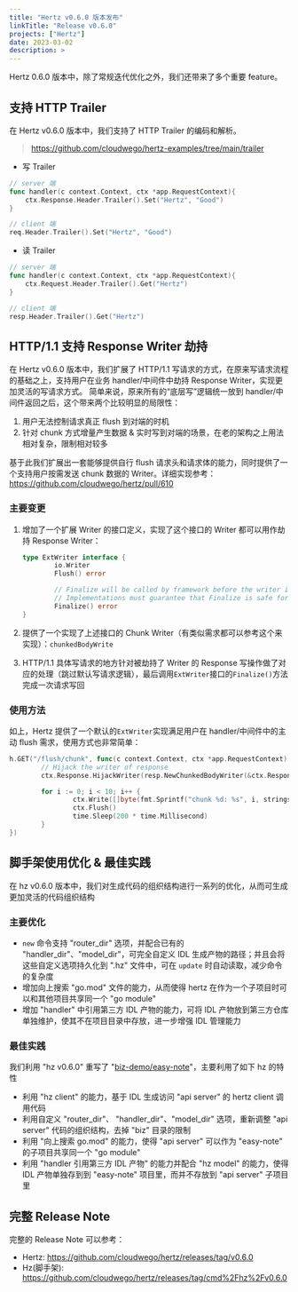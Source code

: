 ```yaml
---
title: "Hertz v0.6.0 版本发布"
linkTitle: "Release v0.6.0"
projects: ["Hertz"]
date: 2023-03-02
description: >
---
```


Hertz 0.6.0 版本中，除了常规迭代优化之外，我们还带来了多个重要 feature。

## 支持 HTTP Trailer

在 Hertz v0.6.0 版本中，我们支持了 HTTP Trailer 的编码和解析。

> https://github.com/cloudwego/hertz-examples/tree/main/trailer

- 写 Trailer

```go
// server 端
func handler(c context.Context, ctx *app.RequestContext){
    ctx.Response.Header.Trailer().Set("Hertz", "Good")
}

// client 端
req.Header.Trailer().Set("Hertz", "Good")
```

- 读 Trailer

```go
// server 端
func handler(c context.Context, ctx *app.RequestContext){
    ctx.Request.Header.Trailer().Get("Hertz")
}

// client 端
resp.Header.Trailer().Get("Hertz")
```

## HTTP/1.1 支持 Response Writer 劫持

在 Hertz v0.6.0 版本中，我们扩展了 HTTP/1.1 写请求的方式，在原来写请求流程的基础之上，支持用户在业务 handler/中间件中劫持 Response Writer，实现更加灵活的写请求方式。
简单来说，原来所有的“底层写”逻辑统一放到 handler/中间件返回之后，这个带来两个比较明显的局限性：

1. 用户无法控制请求真正 flush 到对端的时机
2. 针对 chunk 方式增量产生数据 & 实时写到对端的场景，在老的架构之上用法相对复杂，限制相对较多

基于此我们扩展出一套能够提供自行 flush 请求头和请求体的能力，同时提供了一个支持用户按需发送 chunk 数据的 Writer。详细实现参考：https://github.com/cloudwego/hertz/pull/610

### 主要变更

1. 增加了一个扩展 Writer 的接口定义，实现了这个接口的 Writer 都可以用作劫持 Response Writer：

   ```go
   type ExtWriter interface {
           io.Writer
           Flush() error

           // Finalize will be called by framework before the writer is released.
           // Implementations must guarantee that Finalize is safe for multiple calls.
           Finalize() error
   }
   ```

2. 提供了一个实现了上述接口的 Chunk Writer（有类似需求都可以参考这个来实现）：`chunkedBodyWrite`
3. HTTP/1.1 具体写请求的地方针对被劫持了 Writer 的 Response 写操作做了对应的处理（跳过默认写请求逻辑），最后调用`ExtWriter`接口的`Finalize()`方法完成一次请求写回

### 使用方法

如上，Hertz 提供了一个默认的`ExtWriter`实现满足用户在 handler/中间件中的主动 flush 需求，使用方式也非常简单：

```go
h.GET("/flush/chunk", func(c context.Context, ctx *app.RequestContext) {
        // Hijack the writer of response
        ctx.Response.HijackWriter(resp.NewChunkedBodyWriter(&ctx.Response, ctx.GetWriter()))

        for i := 0; i < 10; i++ {
                ctx.Write([]byte(fmt.Sprintf("chunk %d: %s", i, strings.Repeat("hi~", i)))) // nolint: errcheck
                ctx.Flush()                                                                 // nolint: errcheck
                time.Sleep(200 * time.Millisecond)
        }
})
```

## 脚手架使用优化 & 最佳实践

在 hz v0.6.0 版本中，我们对生成代码的组织结构进行一系列的优化，从而可生成更加灵活的代码组织结构

### 主要优化

- `new` 命令支持 "router_dir" 选项，并配合已有的 "handler_dir"、"model_dir"，可完全自定义 IDL 生成产物的路径；并且会将这些自定义选项持久化到 ".hz" 文件中，可在 `update` 时自动读取，减少命令的复杂度
- 增加向上搜索 "go.mod" 文件的能力，从而使得 hertz 在作为一个子项目时可以和其他项目共享同一个 "go module"
- 增加 "handler" 中引用第三方 IDL 产物的能力，可将 IDL 产物放到第三方仓库单独维护，使其不在项目目录中存放，进一步增强 IDL 管理能力

### 最佳实践

我们利用 "hz v0.6.0" 重写了 "[biz-demo/easy-note](https://github.com/cloudwego/biz-demo/pull/26)"，主要利用了如下 hz 的特性

- 利用 "hz client" 的能力，基于 IDL 生成访问 "api server" 的 hertz client 调用代码
- 利用自定义 "router_dir"、 "handler_dir"、"model_dir" 选项，重新调整 "api server" 代码的组织结构，去掉 "biz" 目录的限制
- 利用 "向上搜索 go.mod" 的能力，使得 "api server" 可以作为 "easy-note" 的子项目共享同一个 "go module"
- 利用 "handler 引用第三方 IDL 产物" 的能力并配合 "hz model" 的能力，使得 IDL 产物单独存到到 "easy-note" 项目里，而并不存放到 "api server" 子项目里

## 完整 Release Note

完整的 Release Note 可以参考：

- Hertz: https://github.com/cloudwego/hertz/releases/tag/v0.6.0
- Hz(脚手架): https://github.com/cloudwego/hertz/releases/tag/cmd%2Fhz%2Fv0.6.0
